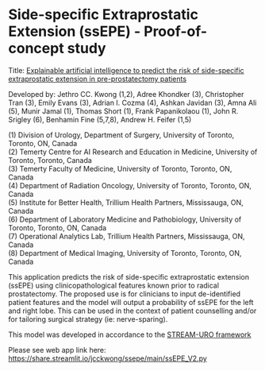 # Side-specific Extraprostatic Extension (ssEPE) - Proof-of-concept study
Title: [Explainable artificial intelligence to predict the risk of side-specific extraprostatic extension in
pre-prostatectomy patients](https://cuaj.ca/index.php/journal/article/view/7473)

Developed by: Jethro CC. Kwong (1,2), Adree Khondker (3), Christopher Tran (3), Emily Evans (3), Adrian I. Cozma (4),
Ashkan Javidan (3), Amna Ali (5), Munir Jamal (1), Thomas Short (1), Frank Papanikolaou (1), John R. Srigley (6),
Benhamin Fine (5,7,8), Andrew H. Feifer (1,5)

(1) Division of Urology, Department of Surgery, University of Toronto, Toronto, ON, Canada\
(2) Temerty Centre for AI Research and Education in Medicine, University of Toronto, Toronto, Canada\
(3) Temerty Faculty of Medicine, University of Toronto, Toronto, ON, Canada\
(4) Department of Radiation Oncology, University of Toronto, Toronto, ON, Canada\
(5) Institute for Better Health, Trillium Health Partners, Mississauga, ON, Canada\
(6) Department of Laboratory Medicine and Pathobiology, University of Toronto, Toronto, ON, Canada\
(7) Operational Analytics Lab, Trillium Health Partners, Mississauga, ON, Canada\
(8) Department of Medical Imaging, University of Toronto, Toronto, ON, Canada

This application predicts the risk of side-specific extraprostatic extension (ssEPE) using clinicopathological features
known prior to radical prostatectomy. The proposed use is for clinicians to input de-identified patient features and the
model will output a probability of ssEPE for the left and right lobe. This can be used in the context of patient
counselling and/or for tailoring surgical strategy (ie: nerve-sparing).

This model was developed in accordance to the [STREAM-URO framework](https://www.eu-focus.europeanurology.com/article/S2405-4569(21)00183-8/fulltext)

Please see web app link here: https://share.streamlit.io/jcckwong/ssepe/main/ssEPE_V2.py

